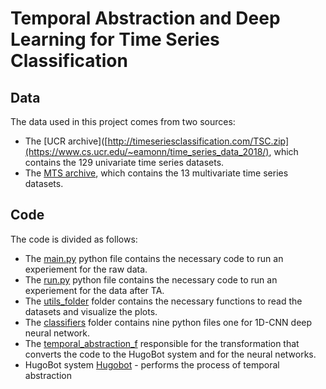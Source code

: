 # Temporal Abstraction and Deep Learning for Time Series Classification

## Data 
The data used in this project comes from two sources: 
* The [UCR archive]([http://timeseriesclassification.com/TSC.zip](https://www.cs.ucr.edu/~eamonn/time_series_data_2018/), which contains the 129 univariate time series datasets. 
* The [MTS archive](http://www.mustafabaydogan.com/files/viewcategory/20-data-sets.html), which contains the 13 multivariate time series datasets.

## Code   
The code is divided as follows: 
* The [main.py](https://github.com/ShaharT1995/TSC-Project/blob/master/main.py) python file contains the necessary code to run an experiement for the raw data. 
* The [run.py](https://github.com/ShaharT1995/TSC-Project/blob/master/run.py) python file contains the necessary code to run an experiement for the data after TA. 
* The [utils_folder](https://github.com/ShaharT1995/TSC-Project/blob/master/utils_folder) folder contains the necessary functions to read the datasets and visualize the plots.
* The [classifiers](https://github.com/ShaharT1995/TSC-Project/blob/master/classifiers) folder contains nine python files one for 1D-CNN deep neural network.
* The [temporal_abstraction_f](https://github.com/ShaharT1995/TSC-Project/blob/master/temporal_abstraction_f) responsible for the transformation that converts the code to the HugoBot system and for the neural networks.
* HugoBot system [Hugobot](https://github.com/ShaharT1995/TSC-Project/blob/master/Hugobot) - performs the process of temporal abstraction

